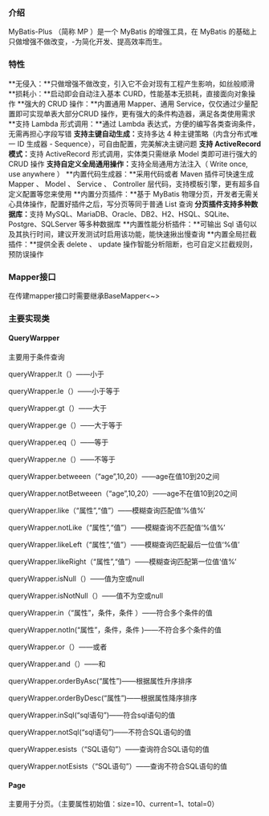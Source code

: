 ### 介绍

MyBatis-Plus （简称 MP ）是⼀个 MyBatis 的增强⼯具，在 MyBatis 的基础上只做增强不做改变，-为简化开发、提⾼效率⽽⽣。

### 特性

**⽆侵⼊：**只做增强不做改变，引⼊它不会对现有⼯程产⽣影响，如丝般顺滑
**损耗⼩：**启动即会⾃动注⼊基本 CURD，性能基本⽆损耗，直接⾯向对象操作
**强⼤的 CRUD 操作：**内置通⽤ Mapper、通⽤ Service，仅仅通过少量配置即可实现单表⼤部分CRUD 操作，更有强⼤的条件构造器，满⾜各类使⽤需求
**⽀持 Lambda 形式调⽤：**通过 Lambda 表达式，⽅便的编写各类查询条件，⽆需再担⼼字段写错
**⽀持主键⾃动⽣成：**⽀持多达 4 种主键策略（内含分布式唯⼀ ID ⽣成器 - Sequence），可⾃由配置，完美解决主键问题
**⽀持 ActiveRecord 模式：**⽀持 ActiveRecord 形式调⽤，实体类只需继承 Model 类即可进⾏强⼤的 CRUD 操作
**⽀持⾃定义全局通⽤操作：**⽀持全局通⽤⽅法注⼊（ Write once, use anywhere ）
**内置代码⽣成器：**采⽤代码或者 Maven 插件可快速⽣成 Mapper 、 Model 、 Service 、 Controller 层代码，⽀持模板引擎，更有超多⾃定义配置等您来使⽤
**内置分⻚插件：**基于 MyBatis 物理分⻚，开发者⽆需关⼼具体操作，配置好插件之后，写分⻚等同于普通 List 查询
**分⻚插件⽀持多种数据库：**⽀持 MySQL、MariaDB、Oracle、DB2、H2、HSQL、SQLite、 Postgre、SQLServer 等多种数据库
**内置性能分析插件：**可输出 Sql 语句以及其执⾏时间，建议开发测试时启⽤该功能，能快速揪出慢查询
**内置全局拦截插件：**提供全表 delete 、 update 操作智能分析阻断，也可⾃定义拦截规则，预防误操作

### Mapper接口

在传建mapper接口时需要继承BaseMapper<~>

### 主要实现类

#### QueryWarpper

主要用于条件查询

queryWrapper.lt（）——小于

queryWrapper.le（）——小于等于

queryWrapper.gt（）——大于

queryWrapper.ge（）——大于等于

queryWrapper.eq（）——等于

queryWrapper.ne（）——不等于

queryWrapper.betweeen（“age”,10,20）——age在值10到20之间

queryWrapper.notBetweeen（“age”,10,20）——age不在值10到20之间

queryWrapper.like（“属性”,“值”）——模糊查询匹配值‘%值%’

queryWrapper.notLike（“属性”,“值”）——模糊查询不匹配值‘%值%’

queryWrapper.likeLeft（“属性”,“值”）——模糊查询匹配最后一位值‘%值’

queryWrapper.likeRight（“属性”,“值”）——模糊查询匹配第一位值‘值%’

queryWrapper.isNull（）——值为空或null

queryWrapper.isNotNull（）——值不为空或null

queryWrapper.in（“属性”，条件，条件 ）——符合多个条件的值

queryWrapper.notIn(“属性”，条件，条件 )——不符合多个条件的值

queryWrapper.or（）——或者

queryWrapper.and（）——和

queryWrapper.orderByAsc(“属性”)——根据属性升序排序

queryWrapper.orderByDesc(“属性”)——根据属性降序排序

queryWrapper.inSql(“sql语句”)——符合sql语句的值

queryWrapper.notSql(“sql语句”)——不符合SQL语句的值

queryWrapper.esists（“SQL语句”）——查询符合SQL语句的值

queryWrapper.notEsists（“SQL语句”）——查询不符合SQL语句的值

#### Page

主要用于分页。（主要属性初始值：size=10、current=1、total=0）